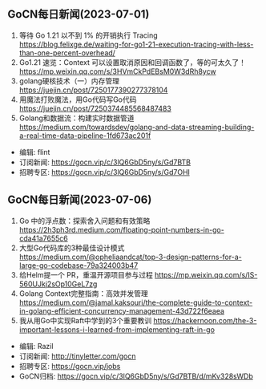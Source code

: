 ## GoCN每日新闻(2023-07-01)

1. 等待 Go 1.21 以不到 1% 的开销执行 Tracing https://blog.felixge.de/waiting-for-go1-21-execution-tracing-with-less-than-one-percent-overhead/
2. Go1.21 速览：Context 可以设置取消原因和回调函数了，等的可太久了！ https://mp.weixin.qq.com/s/3HVmCkPdEBsM0W3dRh8ycw
3. golang硬核技术（一）内存管理 https://juejin.cn/post/7250177390277378104
4. 用魔法打败魔法，用Go代码写Go代码 https://juejin.cn/post/7250374485568487483
5. Golang和数据流：构建实时数据管道 https://medium.com/towardsdev/golang-and-data-streaming-building-a-real-time-data-pipeline-1fd673ac201f

* 编辑: flint
* 订阅新闻: https://gocn.vip/c/3lQ6GbD5ny/s/Gd7BTB
* 招聘专区: https://gocn.vip/c/3lQ6GbD5ny/s/Gd7OHl

## GoCN每日新闻(2023-07-06)

1. Go 中的浮点数：探索舍入问题和有效策略 https://2h3ph3rd.medium.com/floating-point-numbers-in-go-cda41a7655c6
2. 大型Go代码库的3种最佳设计模式 https://medium.com/@opheliaandcat/top-3-design-patterns-for-a-large-go-codebase-79a324003b47
3. 给Helm提一个 PR，重温开源项目参与过程 https://mp.weixin.qq.com/s/IS-560UJkj2sOp10GeL7zg
4. Golang Context完整指南：高效并发管理 https://medium.com/@jamal.kaksouri/the-complete-guide-to-context-in-golang-efficient-concurrency-management-43d722f6eaea
5. 我从用Go中实现Raft中学到的3个重要教训
 https://hackernoon.com/the-3-important-lessons-i-learned-from-implementing-raft-in-go

* 编辑: Razil
* 订阅新闻: http://tinyletter.com/gocn
* 招聘专区: https://gocn.vip/jobs
* GoCN归档: https://gocn.vip/c/3lQ6GbD5ny/s/Gd7BTB/d/mKv328sWDb
